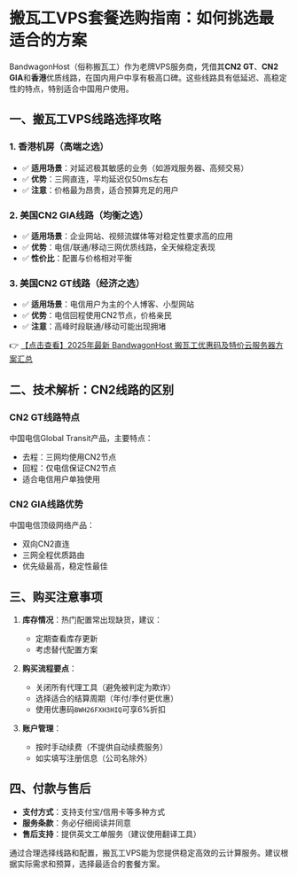 # 搬瓦工VPS套餐选购指南：如何挑选最适合的方案

BandwagonHost（俗称搬瓦工）作为老牌VPS服务商，凭借其**CN2 GT**、**CN2 GIA**和**香港**优质线路，在国内用户中享有极高口碑。这些线路具有低延迟、高稳定性的特点，特别适合中国用户使用。

## 一、搬瓦工VPS线路选择攻略

### 1. 香港机房（高端之选）
- ✅ **适用场景**：对延迟极其敏感的业务（如游戏服务器、高频交易）
- ✅ **优势**：三网直连，平均延迟仅50ms左右
- ✅ **注意**：价格最为昂贵，适合预算充足的用户

### 2. 美国CN2 GIA线路（均衡之选）
- ✅ **适用场景**：企业网站、视频流媒体等对稳定性要求高的应用
- ✅ **优势**：电信/联通/移动三网优质线路，全天候稳定表现
- ✅ **性价比**：配置与价格相对平衡

### 3. 美国CN2 GT线路（经济之选）
- ✅ **适用场景**：电信用户为主的个人博客、小型网站
- ✅ **优势**：电信回程使用CN2节点，价格亲民
- ✅ **注意**：高峰时段联通/移动可能出现拥堵

👉 [【点击查看】2025年最新 BandwagonHost 搬瓦工优惠码及特价云服务器方案汇总](https://bit.ly/banwagon)

## 二、技术解析：CN2线路的区别

### CN2 GT线路特点
中国电信Global Transit产品，主要特点：
- 去程：三网均使用CN2节点
- 回程：仅电信保证CN2节点
- 适合电信用户单独使用

### CN2 GIA线路优势
中国电信顶级网络产品：
- 双向CN2直连
- 三网全程优质路由
- 优先级最高，稳定性最佳

## 三、购买注意事项

1. **库存情况**：热门配置常出现缺货，建议：
   - 定期查看库存更新
   - 考虑替代配置方案

2. **购买流程要点**：
   - 关闭所有代理工具（避免被判定为欺诈）
   - 选择适合的结算周期（年付/季付更优惠）
   - 使用优惠码`BWH26FXH3HIQ`可享6%折扣

3. **账户管理**：
   - 按时手动续费（不提供自动续费服务）
   - 如实填写注册信息（公司名除外）

## 四、付款与售后
- **支付方式**：支持支付宝/信用卡等多种方式
- **服务条款**：务必仔细阅读并同意
- **售后支持**：提供英文工单服务（建议使用翻译工具）

通过合理选择线路和配置，搬瓦工VPS能为您提供稳定高效的云计算服务。建议根据实际需求和预算，选择最适合的套餐方案。